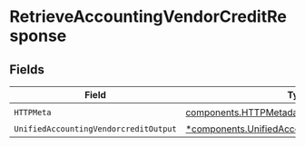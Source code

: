 # RetrieveAccountingVendorCreditResponse


## Fields

| Field                                                                                                             | Type                                                                                                              | Required                                                                                                          | Description                                                                                                       |
| ----------------------------------------------------------------------------------------------------------------- | ----------------------------------------------------------------------------------------------------------------- | ----------------------------------------------------------------------------------------------------------------- | ----------------------------------------------------------------------------------------------------------------- |
| `HTTPMeta`                                                                                                        | [components.HTTPMetadata](../../models/components/httpmetadata.md)                                                | :heavy_check_mark:                                                                                                | N/A                                                                                                               |
| `UnifiedAccountingVendorcreditOutput`                                                                             | [*components.UnifiedAccountingVendorcreditOutput](../../models/components/unifiedaccountingvendorcreditoutput.md) | :heavy_minus_sign:                                                                                                | N/A                                                                                                               |